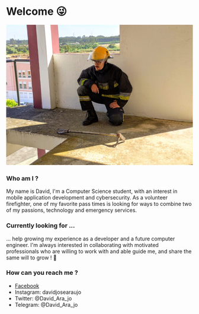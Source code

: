 # Welcome 😜

![Alt text](https://github.com/DavidAraujo98/DavidAraujo98/blob/master/IMG_20200609_100735.jpg)

### Who am I ?
My name is David, I'm a Computer Science student, with an interest in mobile application development and cybersecurity. As a volunteer firefighter, one of my favorite pass times is looking for ways to combine two of my passions, technology and emergency services.

### Currently looking for ...
... help growing my experience as a developer and a future computer engineer. I'm always interested in collaborating with motivated professionals who are willing to work with and able guide me, and share the same will to grow ! 💪

### How can you reach me ?
- [Facebook](https://www.facebook.com/david2araujo5/)
 - Instagram: davidjosearaujo
 - Twitter: @David_Ara_jo
 - Telegram: @David_Ara_jo 
